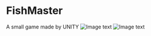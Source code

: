 # FishMaster
A small game made by UNITY
![Image text](https://github.com/Cosica/FishMaster/tree/main/img/1.png)
![Image text](https://github.com/Cosica/FishMaster/tree/main/img/2.png)
